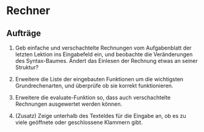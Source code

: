 # Rechner

## Aufträge

1. Geb einfache und verschachtelte Rechnungen vom Aufgabenblatt der letzten Lektion ins Eingabefeld ein, und beobachte die Veränderungen des Syntax-Baumes.
   Ändert das Einlesen der Rechnung etwas an seiner Struktur?

2. Erweitere die Liste der eingebauten Funktionen um die wichtigsten Grundrechenarten, und überprüfe ob sie korrekt funktionieren.

3. Erweitere die evaluate-Funktion so, dass auch verschachtelte Rechnungen ausgewertet werden können.

4. (Zusatz) Zeige unterhalb des Texteldes für die Eingabe an, ob es zu viele geöffnete oder geschlossene Klammern gibt.
